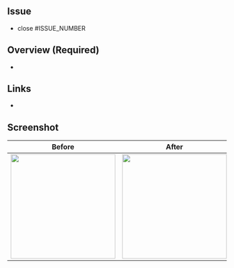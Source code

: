 ## Issue
- close #ISSUE_NUMBER

## Overview (Required)
-

## Links
-

## Screenshot
Before | After
:--: | :--:
<img src="" width="240" /> | <img src="" width="240" />
